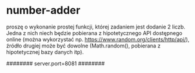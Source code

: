 # number-adder
 proszę o wykonanie prostej funkcji, której zadaniem jest dodanie 2 liczb. Jedna z nich niech będzie pobierana z hipotetycznego API dostępnego online (można wykorzystać np. https://www.random.org/clients/http/api/), źródło drugiej może być dowolne (Math.random(), pobierana z hipotetycznej bazy danych itp).

########
server.port=8081
########